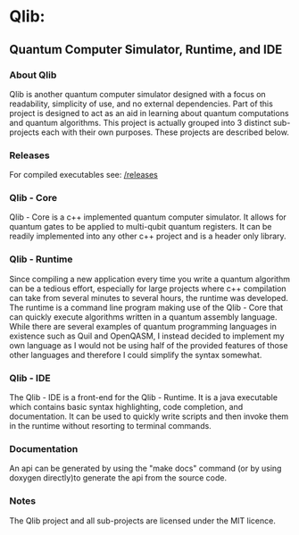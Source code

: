 # Qlib: 
## Quantum Computer Simulator, Runtime, and IDE
### About Qlib
Qlib is another quantum computer simulator designed with a focus on readability, simplicity of use, and no external dependencies. Part of this project is designed to act as an aid in learning about quantum computations and quantum algorithms. This project is actually grouped into 3 distinct sub-projects each with their own purposes. These projects are described below.

### Releases
For compiled executables see: [/releases](https://github.com/qkmaxware/Qlib/releases)

### Qlib - Core
Qlib - Core is a c++ implemented quantum computer simulator. It allows for quantum gates to be applied to multi-qubit quantum registers. It can be readily implemented into any other c++ project and is a header only library. 

### Qlib - Runtime
Since compiling a new application every time you write a quantum algorithm can be a tedious effort, especially for large projects where c++ compilation can take from several minutes to several hours, the runtime was developed. The runtime is a command line program making use of the Qlib - Core that can quickly execute algorithms written in a quantum assembly language. While there are several examples of quantum programming languages in existence such as Quil and OpenQASM, I instead decided to implement my own language as I would not be using half of the provided features of those other languages and therefore I could simplify the syntax somewhat.

### Qlib - IDE
The Qlib - IDE is a front-end for the Qlib - Runtime. It is a java executable which contains basic syntax highlighting, code completion, and documentation. It can be used to quickly write scripts and then invoke them in the runtime without resorting to terminal commands. 

### Documentation
An api can be generated by using the "make docs" command (or by using doxygen directly)to generate the api from the source code.

### Notes
The Qlib project and all sub-projects are licensed under the MIT licence.
